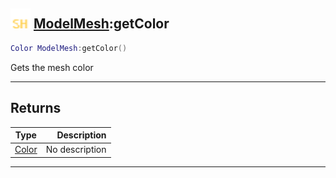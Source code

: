 ## <img src="../../.gitbook/assets/shared.png" width="32" height="32" /> [ModelMesh](../modelmesh/README.md):getColor

```lua
Color ModelMesh:getColor()
```

Gets the mesh color<br>

-----------------
## Returns

| Type   | Description |
| ------ | ----------: |
| [Color](../color/README.md) | No description |


--------